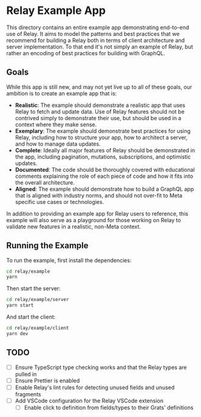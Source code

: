 # Relay Example App

This directory contains an entire example app demonstrating end-to-end use of Relay. It aims to model the patterns and best practices that we recommend for building a Relay both in terms of client architecture and server implementation. To that end it's not simply an example of Relay, but rather an encoding of best practices for building with GraphQL.

## Goals

While this app is still new, and may not yet live up to all of these goals, our ambition is to create an example app that is:

* **Realistic**: The example should demonstrate a realistic app that uses Relay to fetch and update data. Use of Relay features should not be contrived simply to demonstrate their use, but should be used in a context where they make sense.
* **Exemplary**: The example should demonstrate best practices for using Relay, including how to structure your app, how to architect a server, and how to manage data updates.
* **Complete**: Ideally all major features of Relay should be demonstrated in the app, including pagination, mutations, subscriptions, and optimistic updates.
* **Documented**: The code should be thoroughly covered with educational comments explaining the role of each piece of code and how it fits into the overall architecture.
* **Aligned**: The example should demonstrate how to build a GraphQL app that is aligned with industry norms, and should not over-fit to Meta specific use cases or technologies.

In addition to providing an example app for Relay users to reference, this example will also serve as a playground for those working on Relay to validate new features in a realistic, non-Meta context.

## Running the Example

To run the example, first install the dependencies:

```sh
cd relay/example
yarn
```

Then start the server:

```sh
cd relay/example/server
yarn start
```

And start the client:

```sh
cd relay/example/client
yarn dev
```

## TODO

- [ ] Ensure TypeScript type checking works and that the Relay types are pulled in
- [ ] Ensure Prettier is enabled
- [ ] Enable Relay's lint rules for detecting unused fields and unused fragments
- [ ] Add VSCode configuration for the Relay VSCode extension
    - [ ] Enable click to definition from fields/types to their Grats' definitions
